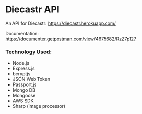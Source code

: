 # Diecastr API
An API for Diecastr: https://diecastr.herokuapp.com/

Documentation: https://documenter.getpostman.com/view/4675682/RzZ7p127

### Technology Used:
* Node.js
* Express.js
* bcryptjs
* JSON Web Token
* Passport.js
* Mongo DB
* Mongoose
* AWS SDK
* Sharp (image processor)
